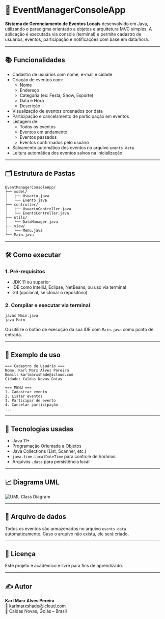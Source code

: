 # 📌 EventManagerConsoleApp

**Sistema de Gerenciamento de Eventos Locais** desenvolvido em Java, utilizando o paradigma orientado a objetos e arquitetura MVC simples. A aplicação é executada via console (terminal) e permite cadastro de usuários, eventos, participação e notificações com base em data/hora.

---

## 📚 Funcionalidades

- Cadastro de usuários com nome, e-mail e cidade
- Criação de eventos com:
  - Nome
  - Endereço
  - Categoria (ex: Festa, Show, Esporte)
  - Data e Hora
  - Descrição
- Visualização de eventos ordenados por data
- Participação e cancelamento de participação em eventos
- Listagem de:
  - Todos os eventos
  - Eventos em andamento
  - Eventos passados
  - Eventos confirmados pelo usuário
- Salvamento automático dos eventos no arquivo `events.data`
- Leitura automática dos eventos salvos na inicialização

---

## 🗂 Estrutura de Pastas

```
EventManagerConsoleApp/
├── model/
│   ├── Usuario.java
│   └── Evento.java
├── controller/
│   ├── UsuarioController.java
│   └── EventoController.java
├── utils/
│   └── DataManager.java
├── view/
│   └── Menu.java
└── Main.java
```

---

## 🛠️ Como executar

### 1. Pré-requisitos

- JDK 11 ou superior
- IDE como IntelliJ, Eclipse, NetBeans, ou uso via terminal
- Git (opcional, se clonar o repositório)

### 2. Compilar e executar via terminal

```bash
javac Main.java
java Main
```

Ou utilize o botão de execução da sua IDE com `Main.java` como ponto de entrada.

---

## 🧪 Exemplo de uso

```
=== Cadastro de Usuário ===
Nome: Karl Marx Alves Pereira
Email: karlmarxshade@icloud.com
Cidade: Caldas Novas Goias

=== MENU ===
1. Cadastrar evento
2. Listar eventos
3. Participar de evento
4. Cancelar participação
...
```

---

## 🧱 Tecnologias usadas

- Java 11+
- Programação Orientada a Objetos
- Java Collections (List, Scanner, etc.)
- `java.time.LocalDateTime` para controle de horários
- Arquivos `.data` para persistência local

---

## 📈 Diagrama UML

![UML Class Diagram](./A_UML_(Unified_Modeling_Language)_class_diagram_in.png)

---

## 📁 Arquivo de dados

Todos os eventos são armazenados no arquivo `events.data` automaticamente. Caso o arquivo não exista, ele será criado.

---

## 📄 Licença

Este projeto é acadêmico e livre para fins de aprendizado.

---

## ✍️ Autor

**Karl Marx Alves Pereira**  
📧 karlmarxshade@icloud.com  
📍 Caldas Novas, Goiás – Brasil
